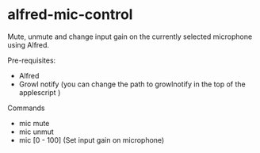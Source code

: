 alfred-mic-control
==================

Mute, unmute and change input gain on the currently selected microphone using Alfred.

Pre-requisites:
* Alfred
* Growl notify (you can change the path to growlnotify in the top of the
  applescript )

Commands
* mic mute
* mic unmut
* mic \[0 - 100\]  (Set input gain on microphone)
